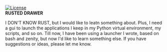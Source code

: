 [![License](https://img.shields.io/badge/License-GPL%20v3-blue.svg)](http://www.gnu.org/licenses/gpl-3.0)   
**RUSTED DRAWER**

I DON'T KNOW RUST, but I would like to leatn something about.
Plus, I need a gui to launch the applications I keep in my Python virtual environment, my scripts, and so on.
Till now, I have been using a launcher I wrote, based on bash and zenity, but now I'd like to learn something else.
If you have suggestions or ideas, please let me know.
